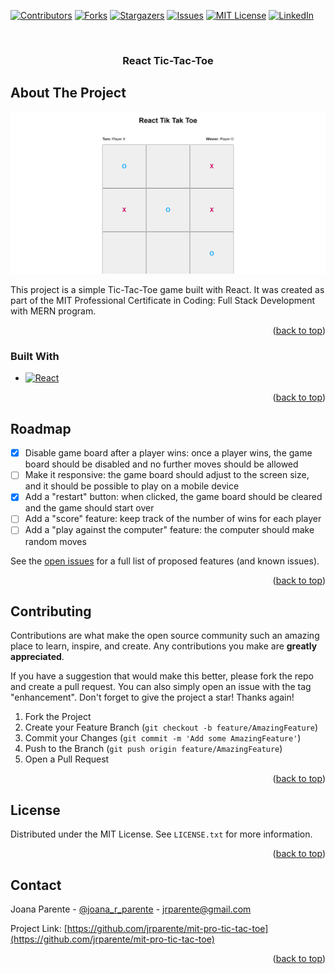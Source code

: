 <a name="readme-top"></a>

[![Contributors][contributors-shield]][contributors-url]
[![Forks][forks-shield]][forks-url]
[![Stargazers][stars-shield]][stars-url]
[![Issues][issues-shield]][issues-url]
[![MIT License][license-shield]][license-url]
[![LinkedIn][linkedin-shield]][linkedin-url]

<!-- PROJECT LOGO -->
<br />
<div align="center">

<h3 align="center">React Tic-Tac-Toe</h3>

</div>

<!-- ABOUT THE PROJECT -->

## About The Project

![Product Name Screen Shot][product-screenshot]

This project is a simple Tic-Tac-Toe game built with React. It was created as part of the MIT Professional Certificate in Coding: Full Stack Development with MERN program.

<p align="right">(<a href="#readme-top">back to top</a>)</p>

### Built With

- [![React][React.js]][React-url]

<p align="right">(<a href="#readme-top">back to top</a>)</p>

<!-- ROADMAP -->

## Roadmap

- [x] Disable game board after a player wins: once a player wins, the game board should be disabled and no further moves should be allowed
- [ ] Make it responsive: the game board should adjust to the screen size, and it should be possible to play on a mobile device
- [x] Add a "restart" button: when clicked, the game board should be cleared and the game should start over
- [ ] Add a "score" feature: keep track of the number of wins for each player
- [ ] Add a "play against the computer" feature: the computer should make random moves

See the [open issues](https://github.com/jrparente/mit-pro-tic-tac-toe/issues) for a full list of proposed features (and known issues).

<p align="right">(<a href="#readme-top">back to top</a>)</p>

<!-- CONTRIBUTING -->

## Contributing

Contributions are what make the open source community such an amazing place to learn, inspire, and create. Any contributions you make are **greatly appreciated**.

If you have a suggestion that would make this better, please fork the repo and create a pull request. You can also simply open an issue with the tag "enhancement".
Don't forget to give the project a star! Thanks again!

1. Fork the Project
2. Create your Feature Branch (`git checkout -b feature/AmazingFeature`)
3. Commit your Changes (`git commit -m 'Add some AmazingFeature'`)
4. Push to the Branch (`git push origin feature/AmazingFeature`)
5. Open a Pull Request

<p align="right">(<a href="#readme-top">back to top</a>)</p>

<!-- LICENSE -->

## License

Distributed under the MIT License. See `LICENSE.txt` for more information.

<p align="right">(<a href="#readme-top">back to top</a>)</p>

<!-- CONTACT -->

## Contact

Joana Parente - [@joana_r_parente](https://twitter.com/joana_r_parente) - jrparente@gmail.com

Project Link: [https://github.com/jrparente/mit-pro-tic-tac-toe](https://github.com/jrparente/mit-pro-tic-tac-toe)

<p align="right">(<a href="#readme-top">back to top</a>)</p>

<!-- MARKDOWN LINKS & IMAGES -->
<!-- https://www.markdownguide.org/basic-syntax/#reference-style-links -->

[contributors-shield]: https://img.shields.io/github/contributors/jrparente/mit-pro-tic-tac-toe.svg?style=for-the-badge
[contributors-url]: https://github.com/jrparente/mit-pro-tic-tac-toe/graphs/contributors
[forks-shield]: https://img.shields.io/github/forks/jrparente/mit-pro-tic-tac-toe.svg?style=for-the-badge
[forks-url]: https://github.com/jrparente/mit-pro-tic-tac-toe/network/members
[stars-shield]: https://img.shields.io/github/stars/jrparente/mit-pro-tic-tac-toe.svg?style=for-the-badge
[stars-url]: https://github.com/jrparente/mit-pro-tic-tac-toe/stargazers
[issues-shield]: https://img.shields.io/github/issues/jrparente/mit-pro-tic-tac-toe.svg?style=for-the-badge
[issues-url]: https://github.com/jrparente/mit-pro-tic-tac-toe/issues
[license-shield]: https://img.shields.io/github/license/jrparente/mit-pro-tic-tac-toe.svg?style=for-the-badge
[license-url]: https://github.com/jrparente/mit-pro-tic-tac-toe/blob/master/LICENSE.txt
[linkedin-shield]: https://img.shields.io/badge/-LinkedIn-black.svg?style=for-the-badge&logo=linkedin&colorB=555
[linkedin-url]: https://linkedin.com/in/joanaparente
[product-screenshot]: screenshot.png
[React.js]: https://img.shields.io/badge/React-20232A?style=for-the-badge&logo=react&logoColor=61DAFB
[React-url]: https://reactjs.org/
